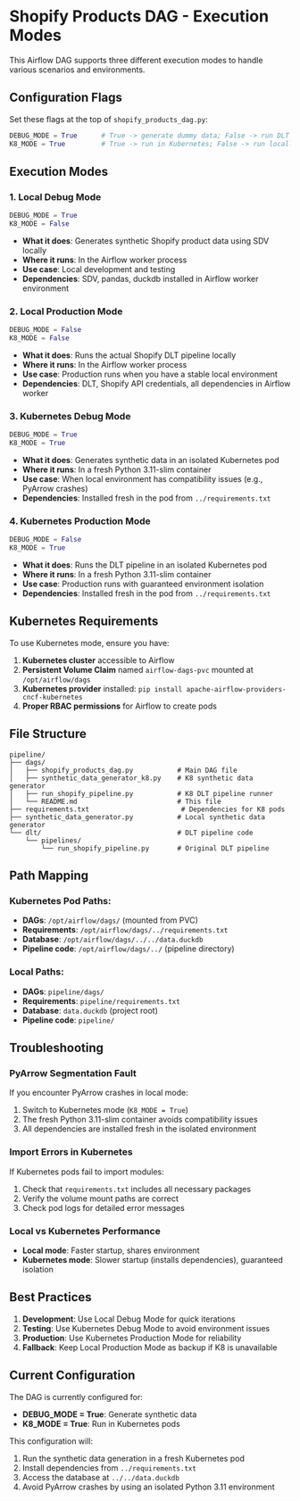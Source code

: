 # Shopify Products DAG - Execution Modes

This Airflow DAG supports three different execution modes to handle various scenarios and environments.

## Configuration Flags

Set these flags at the top of `shopify_products_dag.py`:

```python
DEBUG_MODE = True      # True -> generate dummy data; False -> run DLT pipeline
K8_MODE = True         # True -> run in Kubernetes; False -> run locally
```

## Execution Modes

### 1. Local Debug Mode
```python
DEBUG_MODE = True
K8_MODE = False
```
- **What it does**: Generates synthetic Shopify product data using SDV locally
- **Where it runs**: In the Airflow worker process
- **Use case**: Local development and testing
- **Dependencies**: SDV, pandas, duckdb installed in Airflow worker environment

### 2. Local Production Mode
```python
DEBUG_MODE = False
K8_MODE = False
```
- **What it does**: Runs the actual Shopify DLT pipeline locally
- **Where it runs**: In the Airflow worker process
- **Use case**: Production runs when you have a stable local environment
- **Dependencies**: DLT, Shopify API credentials, all dependencies in Airflow worker

### 3. Kubernetes Debug Mode
```python
DEBUG_MODE = True
K8_MODE = True
```
- **What it does**: Generates synthetic data in an isolated Kubernetes pod
- **Where it runs**: In a fresh Python 3.11-slim container
- **Use case**: When local environment has compatibility issues (e.g., PyArrow crashes)
- **Dependencies**: Installed fresh in the pod from `../requirements.txt`

### 4. Kubernetes Production Mode
```python
DEBUG_MODE = False
K8_MODE = True
```
- **What it does**: Runs the DLT pipeline in an isolated Kubernetes pod
- **Where it runs**: In a fresh Python 3.11-slim container
- **Use case**: Production runs with guaranteed environment isolation
- **Dependencies**: Installed fresh in the pod from `../requirements.txt`

## Kubernetes Requirements

To use Kubernetes mode, ensure you have:

1. **Kubernetes cluster** accessible to Airflow
2. **Persistent Volume Claim** named `airflow-dags-pvc` mounted at `/opt/airflow/dags`
3. **Kubernetes provider** installed: `pip install apache-airflow-providers-cncf-kubernetes`
4. **Proper RBAC permissions** for Airflow to create pods

## File Structure

```
pipeline/
├── dags/
│   ├── shopify_products_dag.py           # Main DAG file
│   ├── synthetic_data_generator_k8.py    # K8 synthetic data generator
│   ├── run_shopify_pipeline.py           # K8 DLT pipeline runner
│   └── README.md                         # This file
├── requirements.txt                       # Dependencies for K8 pods
├── synthetic_data_generator.py           # Local synthetic data generator
└── dlt/                                  # DLT pipeline code
    └── pipelines/
        └── run_shopify_pipeline.py       # Original DLT pipeline
```

## Path Mapping

### Kubernetes Pod Paths:
- **DAGs**: `/opt/airflow/dags/` (mounted from PVC)
- **Requirements**: `/opt/airflow/dags/../requirements.txt`
- **Database**: `/opt/airflow/dags/../../data.duckdb`
- **Pipeline code**: `/opt/airflow/dags/../` (pipeline directory)

### Local Paths:
- **DAGs**: `pipeline/dags/`
- **Requirements**: `pipeline/requirements.txt`
- **Database**: `data.duckdb` (project root)
- **Pipeline code**: `pipeline/`

## Troubleshooting

### PyArrow Segmentation Fault
If you encounter PyArrow crashes in local mode:
1. Switch to Kubernetes mode (`K8_MODE = True`)
2. The fresh Python 3.11-slim container avoids compatibility issues
3. All dependencies are installed fresh in the isolated environment

### Import Errors in Kubernetes
If Kubernetes pods fail to import modules:
1. Check that `requirements.txt` includes all necessary packages
2. Verify the volume mount paths are correct
3. Check pod logs for detailed error messages

### Local vs Kubernetes Performance
- **Local mode**: Faster startup, shares environment
- **Kubernetes mode**: Slower startup (installs dependencies), guaranteed isolation

## Best Practices

1. **Development**: Use Local Debug Mode for quick iterations
2. **Testing**: Use Kubernetes Debug Mode to avoid environment issues
3. **Production**: Use Kubernetes Production Mode for reliability
4. **Fallback**: Keep Local Production Mode as backup if K8 is unavailable

## Current Configuration

The DAG is currently configured for:
- **DEBUG_MODE = True**: Generate synthetic data
- **K8_MODE = True**: Run in Kubernetes pods

This configuration will:
1. Run the synthetic data generation in a fresh Kubernetes pod
2. Install dependencies from `../requirements.txt`
3. Access the database at `../../data.duckdb`
4. Avoid PyArrow crashes by using an isolated Python 3.11 environment 